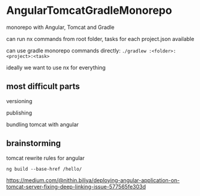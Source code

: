 # AngularTomcatGradleMonorepo

monorepo with Angular, Tomcat and Gradle

can run nx commands from root folder, tasks for each project.json available

can use gradle monorepo commands directly: `./gradlew :<folder>:<project>:<task>`

ideally we want to use nx for everything

## most difficult parts

versioning

publishing

bundling tomcat with angular

## brainstorming

tomcat rewrite rules for angular

`ng build --base-href /hello/`

<https://medium.com/@nithin.biliya/deploying-angular-application-on-tomcat-server-fixing-deep-linking-issue-577565fe303d>
